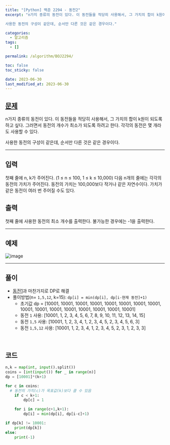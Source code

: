 ```yaml
---
title: "[Python] 백준 2294 - 동전2"
excerpt: "n가지 종류의 동전이 있다. 이 동전들을 적당히 사용해서, 그 가치의 합이 k원이 되도록 하고 싶다. 그러면서 동전의 개수가 최소가 되도록 하려고 한다. 각각의 동전은 몇 개라도 사용할 수 있다.

사용한 동전의 구성이 같은데, 순서만 다른 것은 같은 경우이다."

categories:
  - 알고리즘
tags:
  - []

permalink: /algorithm/BOJ2294/

toc: false
toc_sticky: false

date: 2023-06-30
last_modified_at: 2023-06-30
---
```


## [문제](https://www.acmicpc.net/problem/2294)

n가지 종류의 동전이 있다. 이 동전들을 적당히 사용해서, 그 가치의 합이 k원이 되도록 하고 싶다. 그러면서 동전의 개수가 최소가 되도록 하려고 한다. 각각의 동전은 몇 개라도 사용할 수 있다.

사용한 동전의 구성이 같은데, 순서만 다른 것은 같은 경우이다.

***

## 입력
첫째 줄에 n, k가 주어진다. (1 ≤ n ≤ 100, 1 ≤ k ≤ 10,000) 다음 n개의 줄에는 각각의 동전의 가치가 주어진다. 동전의 가치는 100,000보다 작거나 같은 자연수이다. 가치가 같은 동전이 여러 번 주어질 수도 있다.

## 출력
첫째 줄에 사용한 동전의 최소 개수를 출력한다. 불가능한 경우에는 -1을 출력한다.

***

## 예제
![image](https://github.com/JS042/cs231n/assets/84077022/d73e9b86-3a3f-4182-90c6-416ffdb89b84)


***

## 풀이
- [동전1](https://JS042.github.io/algorithm/BOJ2293)과 마찬가지로 DP로 해결
- 풀이방법(n= `1,5,12`, k=15): `dp[i] = min(dp[i], dp[i-현재 동전]+1)`
  - 초기값 dp = [10001, 10001, 10001, 10001, 10001, 10001, 10001, 10001, 10001, 10001, 10001, 10001, 10001, 10001, 10001, 10001]
  - 동전 `1` 사용: [10001, 1, 2, 3, 4, 5, 6, 7, 8, 9, 10, 11, 12, 13, 14, 15]
  - 동전 `1,5` 사용: [10001, 1, 2, 3, 4, 1, 2, 3, 4, 5, 2, 3, 4, 5, 6, 3]
  - 동전 `1,5,12` 사용: [10001, 1, 2, 3, 4, 1, 2, 3, 4, 5, 2, 3, 1, 2, 3, 3]


<br/>

## 코드

```python
n,k = map(int, input().split())
coins = [int(input()) for _ in range(n)]
dp = [10001]*(k+1)

for c in coins:
  # 동전의 가치(c)가 목표값(k)보다 클 수 있음
    if c < k+1:
        dp[c] = 1

    for i in range(c+1,k+1):
        dp[i] = min(dp[i], dp[i-c]+1)

if dp[k] != 10001:
    print(dp[k])
else:
    print(-1)
```